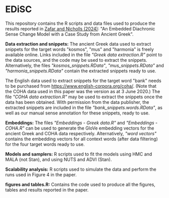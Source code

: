 # EDiSC
This repository contains the R scripts and data files used to produce the results reported in [Zafar and Nicholls (2024)](https://doi.org/10.1016/j.csda.2024.108011): "An Embedded Diachronic Sense Change Model with a Case Study from Ancient Greek".

**Data extraction and snippets:** The ancient Greek data used to extract snippets for the target words "kosmos", "mus" and "harmonia" is freely available online. Links included in the file _"Greek data extraction.R"_ point to the data sources, and the code may be used to extract the snippets. Alternatively, the files _"kosmos_snippets.RData"_, _"mus_snippets.RData"_ and _"harmonia_snippets.RData"_ contain the extracted snippets ready to use. 

The English data used to extract snippets for the target word "bank" needs to be purchased from https://www.english-corpora.org/coha/. (Note that the COHA data used in this paper was the version as at 3 June 2020.) The file _"COHA data extraction.R"_ may be used to extract the snippets once the data has been obtained. With permission from the data publisher, the extracted snippets are included in the file _"bank_snippets.words.RData"_, as well as our manual sense annotation for these snippets, ready to use.

**Embeddings:** The files _"Embeddings - Greek data.R"_ and _"Embeddings - COHA.R"_ can be used to generate the GloVe embedding vectors for the ancient Greek and COHA data respectively. Alternatively, _"word vectors"_ contains the embedding vectors for all context words (after data filtering) for the four target words ready to use.

**Models and samplers:** R scripts used to fit the models using HMC and MALA (not Stan), and using NUTS and ADVI (Stan). 

**Scalability analysis:** R scripts used to simulate the data and perform the runs used in Figure 4 in the paper.

**figures and tables.R:** Contains the code used to produce all the figures, tables and results reported in the paper.

